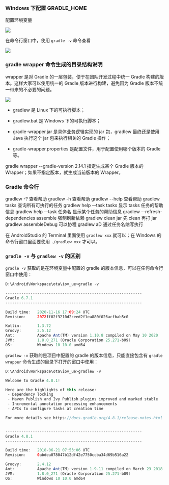 ### Windows 下配置 GRADLE_HOME

配置环境变量

![](D:\Android\Workspace\android-gradle\chapter01\gradlehome.png)

在命令行窗口中，使用 `gradle -v` 命令查看

![](D:\Android\Workspace\android-gradle\chapter01\gradel_v.png)

### gradle wrapper 命令生成的目录结构说明

wrapper 是对 Gradle 的一层包装，便于在团队开发过程中统一 Gradle 构建的版本。这样大家可以使用统一的 Gradle 版本进行构建，避免因为 Gradle 版本不统一带来的不必要的问题。

![](D:\Android\Workspace\android-gradle\chapter01\gradle.png)

- gradlew 是 Linux 下的可执行脚本；

- gradlew.bat 是 Windows 下的可执行脚本；

- gradle-wrapper.jar 是具体业务逻辑实现的 jar 包，gradlew 最终还是使用 Java 执行这个 jar 包来执行相关的 Gradle 操作；

- gradle-wrapper.properties 是配置文件，用于配置使用哪个版本的 Gradle 等。

gradle wrapper --gradle-version 2.14.1 指定生成某个 Gradle 版本的 Wrapper；如果不指定版本，就生成当前版本的 Wrapper。

### Gradle 命令行
gradlew -? 查看帮助
gradlew -h 查看帮助
gradlew --help 查看帮助
gradlew tasks 查询所有可执行的任务
gradlew help --task tasks 显示 tasks 任务的帮助信息
gradlew help --task 任务名 显示某个任务的帮助信息
gradlew --refresh-dependencies assemble 强制刷新依赖
gradlew clean jar 先 clean 再打 jar
gradlew assembleDebug 可以协程 gradlew aD 通过任务名缩写执行

在 AndroidStudio 的 Terminal 里面使用 `gradlew xxx` 就可以；在 Windows 的命令行窗口里面要使用 `./gradlew xxx` 才可以。

### `gradle -v` 与 `gradlew -v` 的区别

`gradle -v` 获取的是在环境变量中配置的 gradle 的版本信息，可以在任何命令行窗口中使用：

```gradle
D:\Android\Workspace\ota\iov_ue>gradle -v

------------------------------------------------------------
Gradle 6.7.1
------------------------------------------------------------

Build time:   2020-11-16 17:09:24 UTC
Revision:     2972ff02f3210d2ceed2f1ea880f026acfbab5c0

Kotlin:       1.3.72
Groovy:       2.5.12
Ant:          Apache Ant(TM) version 1.10.8 compiled on May 10 2020
JVM:          1.8.0_271 (Oracle Corporation 25.271-b09)
OS:           Windows 10 10.0 amd64
```
`gradlew -v` 获取的是项目中配置的 gradle 的版本信息，只能直接包含有 `gradle wrapper` 命令生成的目录下打开的窗口中使用：

```gradle
D:\Android\Workspace\ota\iov_ue>gradlew -v

Welcome to Gradle 4.8.1!

Here are the highlights of this release:
 - Dependency locking
 - Maven Publish and Ivy Publish plugins improved and marked stable
 - Incremental annotation processing enhancements
 - APIs to configure tasks at creation time

For more details see https://docs.gradle.org/4.8.1/release-notes.html


------------------------------------------------------------
Gradle 4.8.1
------------------------------------------------------------

Build time:   2018-06-21 07:53:06 UTC
Revision:     0abdea078047b12df42e7750ccba34d69b516a22

Groovy:       2.4.12
Ant:          Apache Ant(TM) version 1.9.11 compiled on March 23 2018
JVM:          1.8.0_271 (Oracle Corporation 25.271-b09)
OS:           Windows 10 10.0 amd64

```

